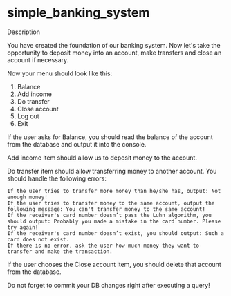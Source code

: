 # simple_banking_system 

Description

You have created the foundation of our banking system. Now let's take the opportunity to deposit money into an account, make transfers and close an account if necessary.

Now your menu should look like this:

1. Balance
2. Add income
3. Do transfer
4. Close account
5. Log out
0. Exit

If the user asks for Balance, you should read the balance of the account from the database and output it into the console.

Add income item should allow us to deposit money to the account.

Do transfer item should allow transferring money to another account. You should handle the following errors:

    If the user tries to transfer more money than he/she has, output: Not enough money!
    If the user tries to transfer money to the same account, output the following message: You can't transfer money to the same account!
    If the receiver's card number doesn’t pass the Luhn algorithm, you should output: Probably you made a mistake in the card number. Please try again!
    If the receiver's card number doesn’t exist, you should output: Such a card does not exist.
    If there is no error, ask the user how much money they want to transfer and make the transaction.

If the user chooses the Close account item, you should delete that account from the database.

Do not forget to commit your DB changes right after executing a query!
